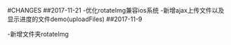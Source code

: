 #CHANGES
##2017-11-21
-优化rotateImg兼容ios系统
-新增ajax上传文件以及显示进度的文件demo(uploadFiles)
##2017-11-9

-新增文件夹rotateImg